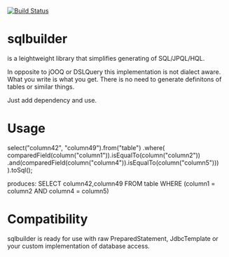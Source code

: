 [![Build Status](https://travis-ci.com/sgflt/sqlbuilder.svg?branch=master)](https://travis-ci.com/sgflt/sqlbuilder)

# sqlbuilder
is a leightweight library that simplifies generating of SQL/JPQL/HQL.

In opposite to jOOQ or DSLQuery this implementation is not dialect aware.
What you write is what you get. There is no need to generate definitons of tables or similar things.

Just add dependency and use.

# Usage

select("column42", "column49").from("table")
      .where(
        comparedField(column("column1")).isEqualTo(column("column2"))
          .and(comparedField(column("column4")).isEqualTo(column("column5")))
      ).toSql();
      
produces:
SELECT column42,column49 FROM table WHERE (column1 = column2 AND column4 = column5)

# Compatibility

sqlbuilder is ready for use with raw PreparedStatement, JdbcTemplate or your custom implementation of database access.
